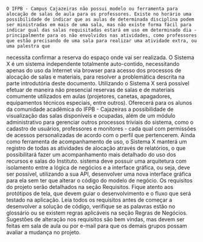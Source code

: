 
	O IFPB - Campus Cajazeiras não possui modelo ou ferramenta para alocação de salas de aula para os professores. Existe no horário uma possibilidade de indicar que as aulas de determinada disciplina podem ser ministradas em mais de uma sala, mas não existe forma fácil para indicar qual das salas requisitadas estará em uso em determinado dia - principalmente para os não envolvidos nas atividades, como professores que estão precisando de uma sala para realizar uma atividade extra, ou uma palestra que
necessita confirmar a reserva do espaço onde vai ser realizada. O Sistema X é um sistema independente totalmente auto-contido, necessitando apenas do uso da Internet
via browser para acesso dos processos de alocação de salas e materiais, para resolver a problemática descrita na parte introdutória deste documento. Utilizando o Sistema X será possível efetuar de maneira não presencial reservas de salas e de materiais comumente utilizados em aulas (projetores, canetas, apagadores, equipamentos técnicos especiais, entre outros). Oferecerá para os alunos da comunidade acadêmica do IFPB - Cajazeiras a possibilidade de visualização
das salas disponíveis e ocupadas, além de um módulo administrativo para gerenciar outros processos triviais do sistema, como o cadastro de usuários, professores e monitores - cada qual com permissões de acessos personalizadas de acordo com o perfil que pertencerem. Ainda como ferramenta de acompanhamento de uso, o Sistema X manterá um registro de todas as atividades de alocação através de relatórios, o que possibilitará fazer um acompanhamento mais detalhado do uso dos recursos e salas do Instituto.  sistema deve possuir uma arquitetura com isolamento entre a lógica de negócios e a interface gráfica, ou seja, deve ser possível, utilizando a sua API, desenvolver uma nova interface gráfica para ela sem ter que alterar o código do modelo de negócio. Os requisitos do projeto serão detalhados na seção Requisitos. Fique atento aos protótipos de tela, que
devem guiar o desenvolvimento e o fluxo que será testado na aplicação. Leia todos os requisitos antes de começar a desenvolver a solução de código, verifique se as palavras estão no glossário ou se existem regras aplicáveis na seção Regras de Negócios. Sugestões de alteração nos requisitos são bem vindas, mas devem ser feitas em sala de aula ou por e-mail para que os demais grupos possam avaliar a mudança no projeto.